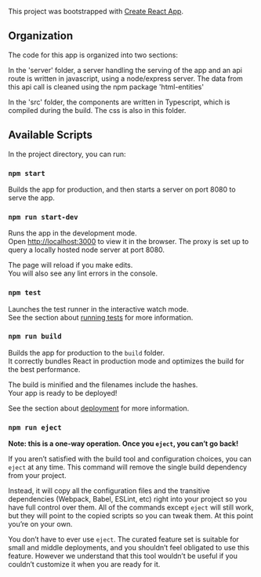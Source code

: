 This project was bootstrapped with [Create React App](https://github.com/facebook/create-react-app).

## Organization

The code for this app is organized into two sections:

In the 'server' folder, a server handling the serving of the app and an api route is written in javascript, using a node/express server. The data from this api call is cleaned using the npm package 'html-entities'

In the 'src' folder, the components are written in Typescript, which is compiled during the build. The css is also in this folder.

## Available Scripts

In the project directory, you can run:

### `npm start`

Builds the app for production, and then starts a server on port 8080 to serve the app.

### `npm run start-dev`

Runs the app in the development mode.<br>
Open [http://localhost:3000](http://localhost:3000) to view it in the browser. The proxy is set up to query a locally hosted node server at port 8080.

The page will reload if you make edits.<br>
You will also see any lint errors in the console.

### `npm test`

Launches the test runner in the interactive watch mode.<br>
See the section about [running tests](https://facebook.github.io/create-react-app/docs/running-tests) for more information.

### `npm run build`

Builds the app for production to the `build` folder.<br>
It correctly bundles React in production mode and optimizes the build for the best performance.

The build is minified and the filenames include the hashes.<br>
Your app is ready to be deployed!

See the section about [deployment](https://facebook.github.io/create-react-app/docs/deployment) for more information.

### `npm run eject`

**Note: this is a one-way operation. Once you `eject`, you can’t go back!**

If you aren’t satisfied with the build tool and configuration choices, you can `eject` at any time. This command will remove the single build dependency from your project.

Instead, it will copy all the configuration files and the transitive dependencies (Webpack, Babel, ESLint, etc) right into your project so you have full control over them. All of the commands except `eject` will still work, but they will point to the copied scripts so you can tweak them. At this point you’re on your own.

You don’t have to ever use `eject`. The curated feature set is suitable for small and middle deployments, and you shouldn’t feel obligated to use this feature. However we understand that this tool wouldn’t be useful if you couldn’t customize it when you are ready for it.

